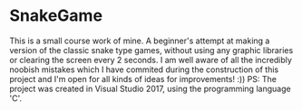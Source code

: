 # SnakeGame

This is a small course work of mine. A beginner's attempt at making a version of the classic snake type games, without using any graphic libraries or clearing the screen every 2 seconds. I am well aware of all the incredibly noobish mistakes which I have commited during the construction of this project and I'm open for all kinds of ideas for improvements! :))
PS: The project was created in Visual Studio 2017, using the programming language 'C'.
